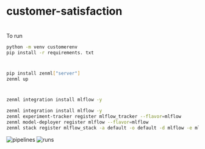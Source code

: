 
# customer-satisfaction





#
To run
```bash
python -m venv customerenv
pip install -r requirements. txt 
```
#
#
```bash
pip install zenml["server"]
zenml up
```

#

```bash
zenml integration install mlflow -y
```

```bash
zenml integration install mlflow -y
zenml experiment-tracker register mlflow_tracker --flavor=mlflow
zenml model-deployer register mlflow --flavor=mlflow
zenml stack register mlflow_stack -a default -o default -d mlflow -e mlflow_tracker --set
```

![pipelines](https://github.com/Shubham19032004/customer-satisfaction/assets/118589955/baf698d2-9248-4685-93ff-09e0d05f47fc)
![runs](https://github.com/Shubham19032004/customer-satisfaction/assets/118589955/fe5253a3-280e-4e20-9ea0-e63ec5a6608d)


